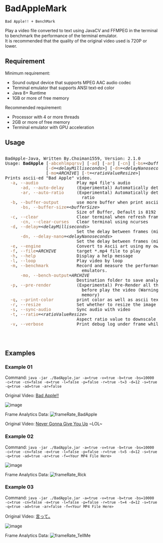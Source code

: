 # BadAppleMark

`Bad Apple!! + BenchMark`

Play a video file converted to text using JavaCV and FFMPEG in the terminal to benchmark the performance of the terminal emulator. </br>
It is recommended that the quality of the original video used is 720P or lower. </br>

## Requirement

Minimum requirement:
 - Sound output device that supports MPEG AAC audio codec
 - Terminal emulator that supports ANSI text-ed color
 - Java 8+ Runtime
 - 1GB or more of free memory

Recommended requirement:
 - Processor with 4 or more threads
 - 2GB or more of free memory
 - Terminal emulator with GPU acceleration

## Usage
<pre>
<pre>BadApple-Java, Written By.Choiman1559, Version: 2.1.0
Usage: <b>BadApple</b> [<font color="#A2734C">-abcehlmpqrsv</font>] [<font color="#A2734C">-ad</font>] [<font color="#A2734C">-ar</font>] [<font color="#A2734C">-cn</font>] [<font color="#A2734C">-bs</font>=<i>&lt;bufferSize&gt;</i>]
                [<font color="#A2734C">-d</font>=<i>&lt;delayMilliseconds&gt;</i>] [<font color="#A2734C">-dn</font>=<i>&lt;delayNanoseconds&gt;</i>] [<font color="#A2734C">-f</font>=<i>ARCHIVE</i>]
                [<font color="#A2734C">-mo</font>=<i>ARCHIVE</i>] [<font color="#A2734C">-t</font>=<i>&lt;ratioValueResize&gt;</i>]
Prints ascii-ed &quot;Bad Apple&quot; video.
  <font color="#A2734C">-a</font>, <font color="#A2734C">--audio</font>               Play mp4 file&apos;s audio
      <font color="#A2734C">-ad, --auto-delay</font>     (Experimental) Automatically determines delay length
      <font color="#A2734C">-ar, --auto-ratio</font>     (Experimental) Automatically determines downscale
                              ratio
  <font color="#A2734C">-b</font>, <font color="#A2734C">--buffer-output</font>       use more buffer when print ascii
      <font color="#A2734C">-bs, --buffer-size</font>=<i>&lt;bufferSize&gt;</i>
                            Size of Buffer, Default is 8192 bytes.
  <font color="#A2734C">-c</font>, <font color="#A2734C">--clear</font>               Clear terminal when refresh frame
      <font color="#A2734C">-cn, --clear-curses</font>   Clear terminal using ncurses
  <font color="#A2734C">-d</font>, <font color="#A2734C">--delay</font>=<i>&lt;delayMilliseconds&gt;</i>
                            Set the delay between frames (milliseconds)
      <font color="#A2734C">-dn, --delay-nano</font>=<i>&lt;delayNanoseconds&gt;</i>
                            Set the delay between frames (milliseconds)
  <font color="#A2734C">-e</font>, <font color="#A2734C">--engine</font>              Convert to Ascii art using my own engine
  <font color="#A2734C">-f</font>, <font color="#A2734C">--file</font>=<i>ARCHIVE</i>        target *.mp4 file to play
  <font color="#A2734C">-h</font>, <font color="#A2734C">--help</font>                Display a help message
  <font color="#A2734C">-l</font>, <font color="#A2734C">--loop</font>                Play video by loop
  <font color="#A2734C">-m</font>, <font color="#A2734C">--benchmark</font>           Record and measure the performance of terminal
                              emulators.
      <font color="#A2734C">-mo, --bench-output</font>=<i>ARCHIVE</i>
                            Destination folder to save analysis results
  <font color="#A2734C">-p</font>, <font color="#A2734C">--pre-render</font>          (Experimental) Pre-Render all the frames to ascii
                              before play the video (Warning: Requires a lot of
                              memory)
  <font color="#A2734C">-q</font>, <font color="#A2734C">--print-color</font>         print color as well as ascii texts
  <font color="#A2734C">-r</font>, <font color="#A2734C">--resize</font>              Set whether to resize the image
  <font color="#A2734C">-s</font>, <font color="#A2734C">--sync-audio</font>          Sync audio with video
  <font color="#A2734C">-t</font>, <font color="#A2734C">--ratio</font>=<i>&lt;ratioValueResize&gt;</i>
                            Aspect ratio value to downscale frames
  <font color="#A2734C">-v</font>, <font color="#A2734C">--verbose</font>             Print debug log under frame while playing video</pre>
</pre>

## Examples

### Example 01
Command: `java -jar ./BadApple.jar -a=true -v=true -b=true -bs=10000 -c=true -cn=false -e=true -l=false -p=false -r=true -t=3 -d=12 -s=true -q=true -ad=true -ar=false`

Original Video: [Bad Apple!!](https://www.youtube.com/watch?v=i41KoE0iMYU)

![image](https://github.com/choiman1559/BadApple_Java/assets/43315227/8f79c4ca-8480-46bf-80d1-fff27c2c0bd7)

Frame Analytics Data:
![frameRate_BadApple](https://github.com/choiman1559/BadAppleMark/assets/43315227/256df070-ebef-404c-828e-2f69fd0fc210)

Original Video: [Never Gonna Give You Up](https://www.youtube.com/watch?v=dQw4w9WgXcQ) ~LOL~

### Example 02 
Command: `java -jar ./BadApple.jar -a=true -v=true -b=true -bs=10000 -c=true -cn=false -e=true -l=false -p=false -r=true -t=5 -d=12 -s=true -q=true -ad=true -ar=true -f=<Your MP4 File Here>`

![image](https://github.com/choiman1559/BadApple_Java/assets/43315227/2a6b37aa-1470-45ed-888f-6821d533969f)

Frame Analytics Data:
![frameRate_Rick](https://github.com/choiman1559/BadAppleMark/assets/43315227/9f8905d0-f6e5-4144-b877-597c0b8340ae)


### Example 03
Command: `java -jar ./BadApple.jar -a=true -v=true -b=true -bs=10000 -c=true -cn=false -e=true -l=false -p=false -r=true -t=4 -d=12 -s=true -q=true -ad=true -ar=false -f=<Your MP4 File Here>`

Original Video: [言って｡](https://youtu.be/F64yFFnZfkI)

![image](https://github.com/choiman1559/BadApple_Java/assets/43315227/f8b31211-8ed5-4806-adec-870534f3de54)

Frame Analytics Data:
![frameRate_TellMe](https://github.com/choiman1559/BadAppleMark/assets/43315227/298fc113-a033-4128-a71f-475fbdcb9408)
